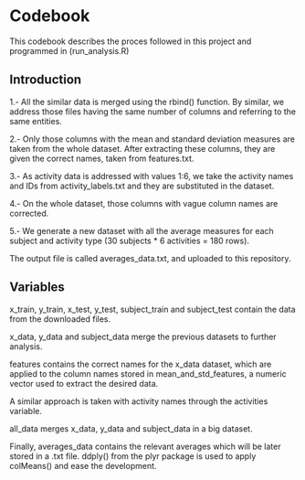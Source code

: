 # Codebook  
This codebook describes the proces followed in this project and programmed in (run_analysis.R)

## Introduction

1.- All the similar data is merged using the rbind() function. By similar, we address those files having the same number of columns and referring to the same entities.

2.- Only those columns with the mean and standard deviation measures are taken from the whole dataset. After extracting these columns, they are given the correct names, taken from features.txt.

3.- As activity data is addressed with values 1:6, we take the activity names and IDs from activity_labels.txt and they are substituted in the dataset.

4.- On the whole dataset, those columns with vague column names are corrected.

5.- We generate a new dataset with all the average measures for each subject and activity type (30 subjects * 6 activities = 180 rows). 

The output file is called averages_data.txt, and uploaded to this repository.

## Variables

x_train, y_train, x_test, y_test, subject_train and subject_test contain the data from the downloaded files.

x_data, y_data and subject_data merge the previous datasets to further analysis.

features contains the correct names for the x_data dataset, which are applied to the column names stored in mean_and_std_features, a numeric vector used to extract the desired data.

A similar approach is taken with activity names through the activities variable.

all_data merges x_data, y_data and subject_data in a big dataset.

Finally, averages_data contains the relevant averages which will be later stored in a .txt file. ddply() from the plyr package is used to apply colMeans() and ease the development.




